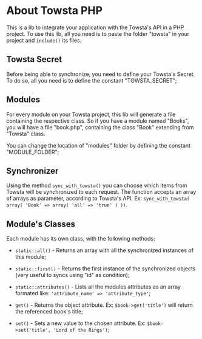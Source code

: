 About Towsta PHP
================

This is a lib to integrate your application with the Towsta's API in a PHP project. To use this lib, all you need is to paste the folder "towsta" in your project and `include()` its files.

Towsta Secret
-------------

Before being able to synchronize, you need to define your Towsta's Secret. To do so, all you need is to define the constant "TOWSTA_SECRET";

Modules
-------

For every module on your Towsta project, this lib will generate a file containing the respective class. So if you have a module named "Books", you will have a file "book.php", containing the class "Book" extending from "Towsta" class.

You can change the location of "modules" folder by defining the constant "MODULE_FOLDER";

Synchronizer
------------

Using the method `sync_with_towsta()` you can choose which items from Towsta will be synchronized to each request. The function accepts an array of arrays as parameter, according to Towsta's API. Ex: `sync_with_towsta( array( 'Book' => array( 'all' => 'true' ) ))`.

Module's Classes
----------------

Each module has its own class, with the following methods:

* `static::all()` - Returns an array with all the synchronized instances of this module;

* `static::first()` - Returns the first instance of the synchronized objects (very useful to syncs using "id" as condition);

* `static::attributes()` - Lists all the modules attributes as an array formated like:  `'attribute_name' => 'attribute_type'`;

* `get()` - Returns the object attribute. Ex: `$book->get('title')` will return the referenced book's title;

* `set()` - Sets a new value to the chosen attribute. Ex: `$book->set('title', 'Lord of the Rings')`;
